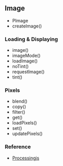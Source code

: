 ## Image

* PImage
* createImage()

### Loading & Displaying

* image()
* imageMode()
* loadImage()
* noTint()
* requestImage()
* tint()

### Pixels

* blend()
* copy()
* filter()
* get()
* loadPixels()
* set()
* updatePixels()


### Reference

* [Processingjs](http://processingjs.org/reference/)
